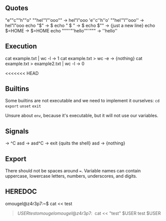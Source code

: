 ## Quotes
"e""c""h""o" ""hel'"l"'ooo"" -> hel"l"ooo
'e''c''h''o' ""hel'"l"'ooo'' -> hel"l"ooo
echo "$"                     -> $
echo " $ "                   ->  $
echo $""                     -> {just a new line}
echo $=HOME                  -> $=HOME
echo """''"'hello'"''"""     -> ''hello''

## Execution
cat example.txt | wc -l                  -> 1
cat example.txt > wc -e                  -> {nothing}
cat example.txt > example2.txt | wc -l   -> 0

<<<<<<< HEAD
## Builtins
Some builtins are not executable and we need to implement it ourselves:
`cd`
`export`
`unset`
`exit`

Unsure about `env`, because it's executable, but it will not use our variables.

## Signals
<Ctrl-C>           -> ^C
asd<Ctrl-C>        -> asd^C
<Ctrl-D>           -> exit {quits the shell}
asd<Ctrl-D>        -> {nothing}

## Export
There should not be spaces around `=`.
Variable names can contain uppercase, lowercase letters, numbers, underscores, and digits.

## HEREDOC
omougel@z4r3p7:~$ cat << test
> $USER
> test
omougel
omougel@z4r3p7:~$ cat << "test"
> $USER
> test
$USER
